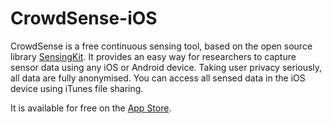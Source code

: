 # CrowdSense-iOS

CrowdSense is a free continuous sensing tool, based on the open source library [SensingKit](http://www.sensingkit.org). It provides an easy way for researchers to capture sensor data using any iOS or Android device. Taking user privacy seriously, all data are fully anonymised. You can access all sensed data in the iOS device using iTunes file sharing.

It is available for free on the [App Store](https://itunes.apple.com/us/app/crowdsense/id930853606?ls=1&mt=8).
